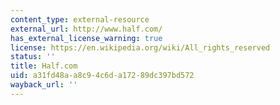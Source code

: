 ```yaml
---
content_type: external-resource
external_url: http://www.half.com/
has_external_license_warning: true
license: https://en.wikipedia.org/wiki/All_rights_reserved
status: ''
title: Half.com
uid: a31fd48a-a8c9-4c6d-a172-89dc397bd572
wayback_url: ''
---
```


